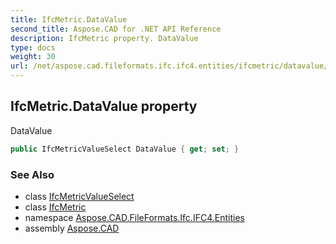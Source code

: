 ```yaml
---
title: IfcMetric.DataValue
second_title: Aspose.CAD for .NET API Reference
description: IfcMetric property. DataValue
type: docs
weight: 30
url: /net/aspose.cad.fileformats.ifc.ifc4.entities/ifcmetric/datavalue/
---
```

## IfcMetric.DataValue property

DataValue

```csharp
public IfcMetricValueSelect DataValue { get; set; }
```

### See Also

* class [IfcMetricValueSelect](../../../aspose.cad.fileformats.ifc.ifc4.types/ifcmetricvalueselect/)
* class [IfcMetric](../)
* namespace [Aspose.CAD.FileFormats.Ifc.IFC4.Entities](../../ifcmetric/)
* assembly [Aspose.CAD](../../../)


